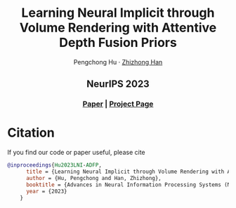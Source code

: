 <p align="center">

  <h1 align="center">Learning Neural Implicit through Volume Rendering with Attentive Depth Fusion Priors</h1>
  <p align="center">
    <a>Pengchong Hu</a>
    ·
    <a href="https://h312h.github.io/">Zhizhong Han</a>

  </p>
  <h2 align="center">NeurIPS 2023</h2>
  <h3 align="center"><a href="">Paper</a> | <a href="https://machineperceptionlab.github.io/Attentive_DF_Prior/">Project Page</a> </h3>
  <div align="center"></div>
</p>


# Citation
If you find our code or paper useful, please cite
```bibtex
@inproceedings{Hu2023LNI-ADFP,
      title = {Learning Neural Implicit through Volume Rendering with Attentive Depth Fusion Priors},
      author = {Hu, Pengchong and Han, Zhizhong},
      booktitle = {Advances in Neural Information Processing Systems (NeurIPS)},
      year = {2023}
    }
```
